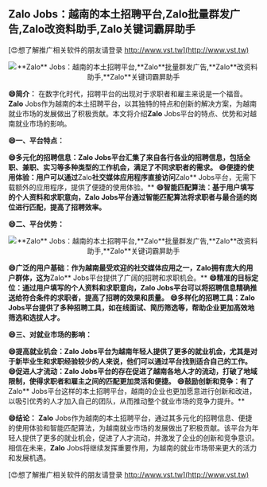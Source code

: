 ## ****Zalo** Jobs：越南的本土招聘平台,**Zalo**批量群发广告,**Zalo**改资料助手,**Zalo**关键词霸屏助手**

[😍想了解推广相关软件的朋友请登录 http://www.vst.tw](http://www.vst.tw)

 <center><img src="https://vst.tw/MP4/tuiguang/png/3.png" alt="**Zalo** Jobs：越南的本土招聘平台,**Zalo**批量群发广告,**Zalo**改资料助手,**Zalo**关键词霸屏助手"></center>

**😄简介：**
在数字化时代，招聘平台的出现对于求职者和雇主来说是一个福音。**Zalo** Jobs作为越南的本土招聘平台，以其独特的特点和创新的解决方案，为越南就业市场的发展做出了积极贡献。本文将介绍**Zalo** Jobs平台的特点、优势和对越南就业市场的影响。

**😄一、平台特点：**

**😄多元化的招聘信息：**Zalo** Jobs平台汇集了来自各行各业的招聘信息，包括全职、兼职、实习等多种类型的工作机会，满足了不同求职者的需求。**
**😄便捷的使用体验：用户可以通过**Zalo**社交媒体应用程序直接访问**Zalo** Jobs平台，无需下载额外的应用程序，提供了便捷的使用体验。**
**😄智能匹配算法：基于用户填写的个人资料和求职意向，**Zalo** Jobs平台通过智能匹配算法将求职者与最合适的岗位进行匹配，提高了招聘效率。**

**😄二、平台优势：**

 <center><img src="https://vst.tw/MP4/tuiguang/png/8.png" alt="**Zalo** Jobs：越南的本土招聘平台,**Zalo**批量群发广告,**Zalo**改资料助手,**Zalo**关键词霸屏助手"></center>

**😄广泛的用户基础：作为越南最受欢迎的社交媒体应用之一，**Zalo**拥有庞大的用户群体，这为**Zalo** Jobs平台提供了广阔的招聘和求职机会。**
**😄精准的目标定位：通过用户填写的个人资料和求职意向，**Zalo** Jobs平台可以将招聘信息精确推送给符合条件的求职者，提高了招聘的效果和质量。**
**😄多样化的招聘工具：**Zalo** Jobs平台提供了多种招聘工具，如在线面试、简历筛选等，帮助企业更加高效地筛选和选拔人才。**

**😄三、对就业市场的影响：**

**😄提高就业机会：**Zalo** Jobs平台为越南年轻人提供了更多的就业机会，尤其是对于新毕业生和求职经验较少的人来说，他们可以通过平台找到适合自己的工作。**
**😄促进人才流动：**Zalo** Jobs平台的存在促进了越南各地人才的流动，打破了地域限制，使得求职者和雇主之间的匹配更加灵活和便捷。**
**😄鼓励创新和竞争：有了**Zalo** Jobs平台这样的本土招聘平台，越南的企业也更加愿意进行创新和改进，以吸引优秀的人才加入自己的团队，从而推动整个就业市场的竞争力提升。**

**😄结论：**
**Zalo** Jobs作为越南的本土招聘平台，通过其多元化的招聘信息、便捷的使用体验和智能匹配算法，为越南就业市场的发展做出了积极贡献。该平台为年轻人提供了更多的就业机会，促进了人才流动，并激发了企业的创新和竞争意识。相信在未来，**Zalo** Jobs将继续发挥重要作用，为越南的就业市场带来更大的活力和发展机遇。

[😍想了解推广相关软件的朋友请登录 http://www.vst.tw](http://www.vst.tw)



